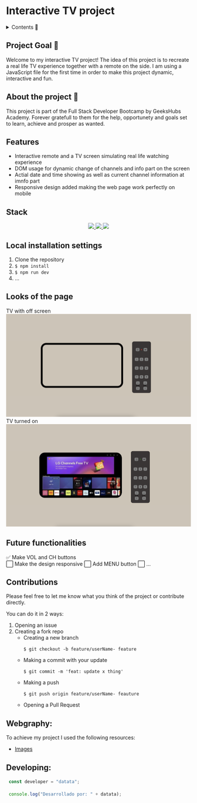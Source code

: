 # Interactive TV project

<details>
  <summary>Contents 📝</summary>
  <ol>
    <li><a href="#objetivo-🎯">Project goal</a></li>
    <li><a href="#sobre-el-proyecto-🔎">About the project</a></li>
    <li><a href="#deploy-🚀">Deploy</a></li>
    <li><a href="#stack">Stack</a></li>
    <li><a href="#instalación-en-local">Installation</a></li>
    <li><a href="#vistas">Looks</a></li>
    <li><a href="#futuras-funcionalidades">Future implementations</a></li>
    <li><a href="#contribuciones">Contributions</a></li>
    <li><a href="#webgrafia">Webgrafy</a></li>
    <li><a href="#desarrollo">Development</a></li>
  </ol>
</details>

## Project Goal 🎯
Welcome to my interactive TV project! The idea of this project is to recreate a real life TV experience together with a remote on the side. I am using a JavaScript file for the first time in order to make this project dynamic, interactive and fun. 

## About the project 🔎
This project is part of the Full Stack Developer Bootcamp by GeeksHubs Academy. Forever gratefull to them for the help, opportunety and goals set to learn, achieve and prosper as wanted.

## Features
 - Interactive remote and a TV screen simulating real life watching experience
 - DOM usage for dynamic change of channels and info part on the screen
 - Actial date and time showing as well as current channel information at imnfo part
 - Responsive design added making the web page work perfectly on mobile
  

## Stack
<div align="center">
<a href="https://developer.mozilla.org/es/docs/Web/HTML">
    <img src= "https://img.shields.io/badge/HTML5-FF6C37?style=for-the-badge&logo=HTML5&logoColor=white"/>
</a>
<a href="https://developer.mozilla.org/es/docs/Web/CSS">
    <img src= "https://img.shields.io/badge/css-1D7CF2?style=for-the-badge&logo=css3&logoColor=white"/>
</a>
<a href="https://www.javascript.com/">
    <img src= "https://img.shields.io/badge/JavaScript-F7DF1E?style=for-the-badge&logo=javascript&logoColor=black"/>
</a>
 </div>

## Local installation settings
1. Clone the repository
2. ` $ npm install `
3. ``` $ npm run dev ```
4. ...

## Looks of the page
TV with off screen
<img src="./img/Screenshot 2024-06-07 at 19.16.43.png">  
TV turned on
<img src="./img/Screenshot 2024-06-07 at 19.16.55.png">


## Future functionalities
✅ Make VOL and CH buttons  
⬜ Make the design responsive
⬜ Add MENU button
⬜ ...  

## Contributions
Please feel free to let me know what you think of the project or contribute directly.  

You can do it in 2 ways:

1. Opening an issue
2. Creating a fork repo
    - Creating a new branch
        ```
        $ git checkout -b feature/userName- feature
        ```
    - Making a commit with your update
        ```
        $ git commit -m 'feat: update x thing'
        ```
    - Making a push
        ```
        $ git push origin feature/userName- feauture
        ```
    - Opening a Pull Request

## Webgraphy:
To achieve my project I used the following resources:
- <a href="https://pinterest.com/es"> Images</a>

## Developing:

``` js
 const developer = "datata";

 console.log("Desarrollado por: " + datata);
```  